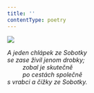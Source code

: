 ```yaml
---
title: ''
contentType: poetry
---
```


<section>

![](../Images/104.jpg)

_A jeden chlápek ze Sobotky  
se zase živil jenom drobky;  
         zobal je skutečně  
         po cestách společně  
s vrabci a čížky ze Sobotky._

</section>
